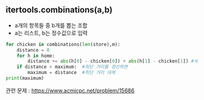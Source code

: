 ## itertools.combinations(a,b)

- a개의 항목들 중 b개를 뽑는 조합
- a는 리스트, b는 정수값으로 입력
  
```python
for chicken in combinations(len(store),m):
    distance = 0
    for h in home:
        distance += abs(h[0] - chicken[0]) + abs(h[1] - chicken[1]) #세로 거리와 가로 거리 더하기
    if distance < maximum:  #최단 거리를 경신하면
        maximum = distance  #최단 거리 대체
print(maximum)
```

관련 문제 : <https://www.acmicpc.net/problem/15686>